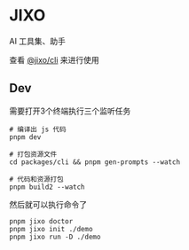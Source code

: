 # JIXO

AI 工具集、助手

查看 [@jixo/cli](https://www.npmjs.com/package/@jixo/cli) 来进行使用

## Dev

需要打开3个终端执行三个监听任务

```shell
# 编译出 js 代码
pnpm dev

# 打包资源文件
cd packages/cli && pnpm gen-prompts --watch

# 代码和资源打包
pnpm build2 --watch
```

然后就可以执行命令了

```
pnpm jixo doctor
pnpm jixo init ./demo
pnpm jixo run -D ./demo
```
